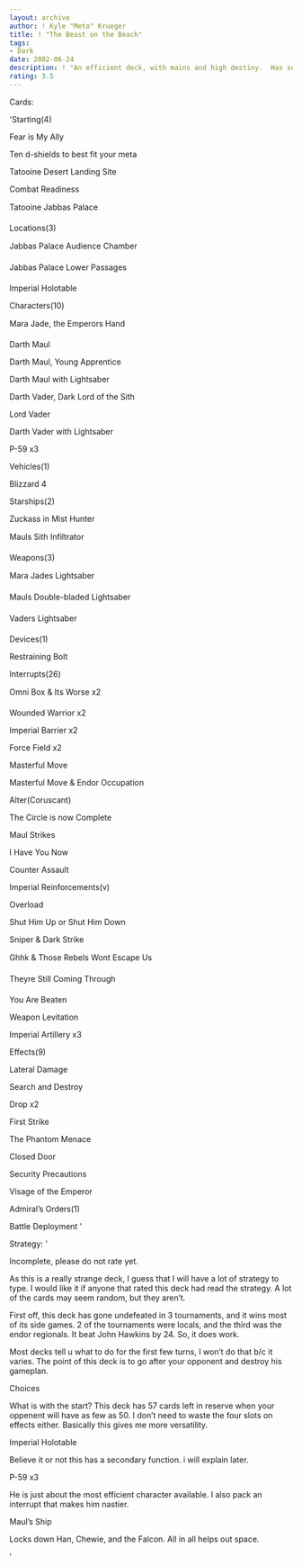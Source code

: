 ```yaml
---
layout: archive
author: ! Kyle "Meto" Krueger
title: ! "The Beast on the Beach"
tags:
- Dark
date: 2002-06-24
description: ! "An efficient deck, with mains and high destiny.  Has some sweet tech and good counters for most decks."
rating: 3.5
---
```

Cards: 

'Starting(4)

Fear is My Ally

Ten d-shields to best fit your meta

Tatooine  Desert Landing Site

Combat Readiness

Tatooine  Jabbas Palace


Locations(3)

Jabbas Palace  Audience Chamber

Jabbas Palace  Lower Passages

Imperial Holotable


Characters(10)

Mara Jade, the Emperors Hand

Darth Maul

Darth Maul, Young Apprentice

Darth Maul with Lightsaber

Darth Vader, Dark Lord of the Sith

Lord Vader

Darth Vader with Lightsaber

P-59 x3


Vehicles(1)

Blizzard 4


Starships(2)

Zuckass in Mist Hunter

Mauls Sith Infiltrator


Weapons(3)

Mara Jades Lightsaber

Mauls Double-bladed Lightsaber

Vaders Lightsaber


Devices(1)

Restraining Bolt


Interrupts(26)

Omni Box & Its Worse x2

Wounded Warrior x2

Imperial Barrier x2

Force Field x2

Masterful Move

Masterful Move & Endor Occupation

Alter(Coruscant)

The Circle is now Complete

Maul Strikes

I Have You Now

Counter Assault

Imperial Reinforcements(v)

Overload

Shut Him Up or Shut Him Down

Sniper & Dark Strike

Ghhk & Those Rebels Wont Escape Us

Theyre Still Coming Through

You Are Beaten

Weapon Levitation

Imperial Artillery x3


Effects(9)

Lateral Damage

Search and Destroy

Drop x2

First Strike

The Phantom Menace

Closed Door

Security Precautions

Visage of the Emperor


Admiral’s Orders(1)

Battle Deployment '

Strategy: '

Incomplete, please do not rate yet.


As this is a really strange deck, I guess that I will have a lot of strategy to type.  I would like it if anyone that rated this deck had read the strategy.  A lot of the cards may seem random, but they aren’t.


First off, this deck has gone undefeated in 3 tournaments, and it wins most of its side games.  2 of the tournaments were locals, and the third was the endor regionals.  It beat John Hawkins by 24.  So, it does work.



Most decks tell u what to do for the first few turns, I won’t do that b/c it varies.  The point of this deck is to go after your opponent and destroy his gameplan.


Choices

What is with the start?  This deck has 57 cards left in reserve when your oppenent will have as few as 50.  I don’t need to waste the four slots on effects either.  Basically this gives me more versatility.


Imperial Holotable

  Believe it or not this has a secondary function.  i will explain later.


P-59 x3

  He is just about the most efficient character available.  I also pack an interrupt that makes him nastier.


Maul’s Ship

  Locks down Han, Chewie, and the Falcon.  All in all helps out space.


'